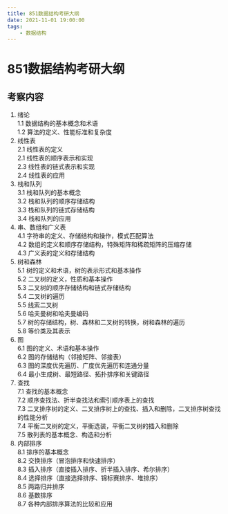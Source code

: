 ```yaml
---
title: 851数据结构考研大纲
date: 2021-11-01 19:00:00
tags: 
    - 数据结构
---
```


# 851数据结构考研大纲
## 考察内容
1. 绪论  
1.1 数据结构的基本概念和术语  
1.2 算法的定义、性能标准和复杂度  
2. 线性表  
2.1 线性表的定义  
2.1 线性表的顺序表示和实现  
2.3 线性表的链式表示和实现  
2.4 线性表的应用  
3. 栈和队列  
3.1 栈和队列的基本概念  
3.2 栈和队列的顺序存储结构  
3.3 栈和队列的链式存储结构  
3.4 栈和队列的应用  
4. 串、数组和广义表    
4.1 字符串的定义、存储结构和操作，模式匹配算法  
4.2 数组的定义和顺序存储结构，特殊矩阵和稀疏矩阵的压缩存储  
4.3 广义表的定义和存储结构  
5. 树和森林  
5.1 树的定义和术语，树的表示形式和基本操作  
5.2 二叉树的定义，性质和基本操作  
5.3 二叉树的顺序存储结构和链式存储结构  
5.4 二叉树的遍历  
5.5 线索二叉树  
5.6 哈夫曼树和哈夫曼编码  
5.7 树的存储结构，树、森林和二叉树的转换，树和森林的遍历  
5.8 等价类及其表示  
6. 图  
6.1 图的定义、术语和基本操作  
6.2 图的存储结构（邻接矩阵、邻接表）  
6.3 图的深度优先遍历、广度优先遍历和连通分量  
6.4 最小生成树、最短路径、拓扑排序和关键路径  
7. 查找  
7.1 查找的基本概念  
7.2 顺序查找法、折半查找法和索引顺序表上的查找  
7.3 二叉排序树的定义、二叉排序树上的查找、插入和删除，二叉排序树查找的性能分析  
7.4 平衡二叉树的定义，平衡选装，平衡二叉树的插入和删除  
7.5 散列表的基本概念、构造和分析  
8. 内部排序  
8.1 排序的基本概念  
8.2 交换排序（冒泡排序和快速排序）  
8.3 插入排序（直接插入排序、折半插入排序、希尔排序）  
8.4 选择排序（直接选择排序、锦标赛排序、堆排序）  
8.5 两路归并排序  
8.6 基数排序  
8.7 各种内部排序算法的比较和应用  